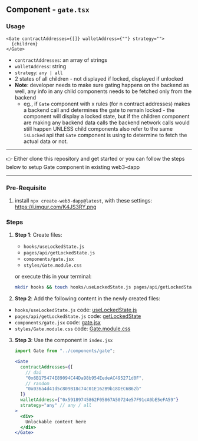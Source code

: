 ## Component - `gate.tsx`
### Usage
```
<Gate contractAddresses={[]} walletAddress={""} strategy="">
  {children}
</Gate>
```
- `contractAddresses`: an array of strings
- `walletAddress`: string
- `strategy`: `any | all`
- 2 states of all children - not displayed if locked, displayed if unlocked
- **Note**: developer needs to make sure gating happens on the backend as well, any info in any child components needs to be fetched only from the backend
    - eg., if `Gate` component with x rules (for n contract addresses) makes a backend call and determines the gate to remain locked - the component will display a locked state, but if the children component are making any backend data calls the backend network calls would still happen UNLESS child components also refer to the same `isLocked` api that `Gate` component is using to determine to fetch the actual data or not.

---

👉 Either clone this repository and get started or you can follow the steps below to setup Gate component in existing web3-dapp

---

### Pre-Requisite
1. install `npx create-web3-dapp@latest`, with these settings: https://i.imgur.com/K4JS3RY.png

### Steps
1. **Step 1**:  Create files:
    - `hooks/useLockedState.js`
    - `pages/api/getLockedState.js`
    - `components/gate.jsx`
    - `styles/Gate.module.css`

    or execute this in your terminal:
    ```bash
    mkdir hooks && touch hooks/useLockedState.js pages/api/getLockedState.js components/gate.jsx styles/Gate.module.css
    ```
2. **Step 2**: Add the following content in the newly created files:
  - `hooks/useLockedState.js`
code: [useLockedState.js](/hooks/useLockedState.js)
  - `pages/api/getLockedState.js` code: [getLockedState](/pages/api/getLockedState.js)
  - `components/gate.jsx` code: [gate.jsx](/components/gate.jsx)
  - `styles/Gate.module.css` code: [Gate.module.css](/styles/Gate.module.css)

3. **Step 3**: Use the component in `index.jsx`
    ```jsx
    import Gate from "../components/gate";
    ```
    ```jsx
    <Gate
      contractAddresses={[
        // dai
        "0x6B175474E89094C44Da98b954EedeAC495271d0F",
        // random
        "0x036a4d41d5c809B18c74c01E162B9b18DEC6B62b"
      ]}
      walletAddress={"0x59189745862F05867A50724e57F91cA0bE5eFA59"}
      strategy="any" // any / all
    >
      <div>
        Unlockable content here
      </div>
    </Gate>
    ```
